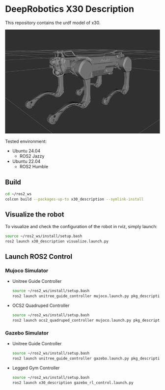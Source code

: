 # DeepRobotics X30 Description
This repository contains the urdf model of x30.

![x30](../../../.images/x30.png)

Tested environment:
* Ubuntu 24.04
    * ROS2 Jazzy
* Ubuntu 22.04
    * ROS2 Humble

## Build
```bash
cd ~/ros2_ws
colcon build --packages-up-to x30_description --symlink-install
```

## Visualize the robot
To visualize and check the configuration of the robot in rviz, simply launch:
```bash
source ~/ros2_ws/install/setup.bash
ros2 launch x30_description visualize.launch.py
```

## Launch ROS2 Control
### Mujoco Simulator
* Unitree Guide Controller
  ```bash
  source ~/ros2_ws/install/setup.bash
  ros2 launch unitree_guide_controller mujoco.launch.py pkg_description:=x30_description
  ```
* OCS2 Quadruped Controller
  ```bash
  source ~/ros2_ws/install/setup.bash
  ros2 launch ocs2_quadruped_controller mujoco.launch.py pkg_description:=x30_description
  ```

### Gazebo Simulator
* Unitree Guide Controller
  ```bash
  source ~/ros2_ws/install/setup.bash
  ros2 launch unitree_guide_controller gazebo.launch.py pkg_description:=x30_description height:=0.64
  ```
* Legged Gym Controller
  ```bash
  source ~/ros2_ws/install/setup.bash
  ros2 launch x30_description gazebo_rl_control.launch.py
  ```